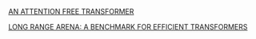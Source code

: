 [AN ATTENTION FREE TRANSFORMER](https://openreview.net/pdf?id=pW--cu2FCHY)

[LONG RANGE ARENA: A BENCHMARK FOR EFFICIENT TRANSFORMERS](https://openreview.net/pdf?id=qVyeW-grC2k)
